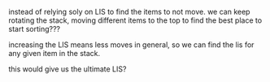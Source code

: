 

instead of relying soly on LIS to find the items to not move.
we can keep rotating the stack, moving different items to the top to find the best place to start sorting???

increasing the LIS means less moves in general, so we can find the lis for any given item in the stack. 


this would give us the ultimate LIS?

